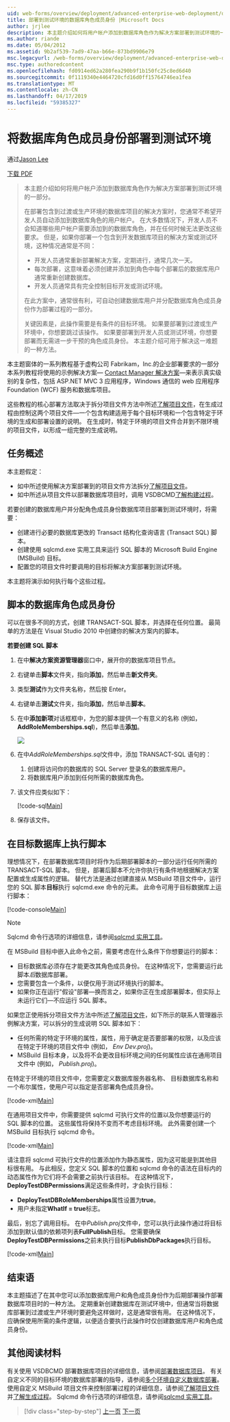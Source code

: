 ```yaml
---
uid: web-forms/overview/deployment/advanced-enterprise-web-deployment/deploying-database-role-memberships-to-test-environments
title: 部署到测试环境的数据库角色成员身份 |Microsoft Docs
author: jrjlee
description: 本主题介绍如何将用户帐户添加到数据库角色作为解决方案部署到测试环境的一部分。 当你部署一个解决方案，其中包含...
ms.author: riande
ms.date: 05/04/2012
ms.assetid: 9b2af539-7ad9-47aa-b66e-873bd9906e79
msc.legacyurl: /web-forms/overview/deployment/advanced-enterprise-web-deployment/deploying-database-role-memberships-to-test-environments
msc.type: authoredcontent
ms.openlocfilehash: fd0914ed62a280fea290b9f1b150fc25c8ed6d40
ms.sourcegitcommit: 0f1119340e4464720cfd16d0ff15764746ea1fea
ms.translationtype: MT
ms.contentlocale: zh-CN
ms.lasthandoff: 04/17/2019
ms.locfileid: "59385327"
---
```

# <a name="deploying-database-role-memberships-to-test-environments"></a>将数据库角色成员身份部署到测试环境

通过[Jason Lee](https://github.com/jrjlee)

[下载 PDF](https://msdnshared.blob.core.windows.net/media/MSDNBlogsFS/prod.evol.blogs.msdn.com/CommunityServer.Blogs.Components.WeblogFiles/00/00/00/63/56/8130.DeployingWebAppsInEnterpriseScenarios.pdf)

> 本主题介绍如何将用户帐户添加到数据库角色作为解决方案部署到测试环境的一部分。
> 
> 在部署包含到过渡或生产环境的数据库项目的解决方案时，您通常不希望开发人员自动添加到数据库角色的用户帐户。 在大多数情况下，开发人员不会知道哪些用户帐户需要添加到的数据库角色，并在任何时候无法更改这些要求。 但是，如果你部署一个包含到开发数据库项目的解决方案或测试环境，这种情况通常是不同：
> 
> - 开发人员通常重新部署解决方案，定期进行，通常几次一天。
> - 每次部署，这意味着必须创建并添加到角色中每个部署后的数据库用户通常重新创建数据库。
> - 开发人员通常具有完全控制目标开发或测试环境。
> 
> 在此方案中，通常很有利，可自动创建数据库用户并分配数据库角色成员身份作为部署过程的一部分。
> 
> 关键因素是，此操作需要是有条件的目标环境。 如果要部署到过渡或生产环境中，你想要跳过该操作。 如果要部署到开发人员或测试环境，你想要部署而无需进一步干预的角色成员身份。 本主题介绍可用于解决这一难题的一种方法。


本主题窗体的一系列教程基于虚构公司 Fabrikam，Inc.的企业部署要求的一部分本系列教程将使用的示例解决方案&#x2014; [Contact Manager 解决方案](../web-deployment-in-the-enterprise/the-contact-manager-solution.md)&#x2014;来表示真实级别的复杂性，包括 ASP.NET MVC 3 应用程序，Windows 通信的 web 应用程序Foundation (WCF) 服务和数据库项目。

这些教程的核心部署方法取决于拆分项目文件方法中所述[了解项目文件](../web-deployment-in-the-enterprise/understanding-the-project-file.md)，在生成过程由控制这两个项目文件&#x2014;一个包含构建适用于每个目标环境和一个包含特定于环境的生成和部署设置的说明。 在生成时，特定于环境的项目文件合并到不限环境的项目文件，以形成一组完整的生成说明。

## <a name="task-overview"></a>任务概述

本主题假定：

- 如中所述使用解决方案部署到的项目文件方法拆分[了解项目文件](../web-deployment-in-the-enterprise/understanding-the-project-file.md)。
- 如中所述从项目文件以部署数据库项目时，调用 VSDBCMD[了解构建过程](../web-deployment-in-the-enterprise/understanding-the-build-process.md)。

若要创建的数据库用户并分配角色成员身份数据库项目部署到测试环境时，将需要：

- 创建进行必要的数据库更改的 Transact 结构化查询语言 (Transact SQL) 脚本。
- 创建使用 sqlcmd.exe 实用工具来运行 SQL 脚本的 Microsoft Build Engine (MSBuild) 目标。
- 配置您的项目文件时要调用的目标将解决方案部署到测试环境。

本主题将演示如何执行每个这些过程。

## <a name="scripting-the-database-role-memberships"></a>脚本的数据库角色成员身份

可以在很多不同的方式，创建 TRANSACT-SQL 脚本，并选择在任何位置。 最简单的方法是在 Visual Studio 2010 中创建你的解决方案内的脚本。

**若要创建 SQL 脚本**

1. 在中**解决方案资源管理器**窗口中，展开你的数据库项目节点。
2. 右键单击**脚本**文件夹，指向**添加**，然后单击**新文件夹**。
3. 类型**测试**作为文件夹名称，然后按 Enter。
4. 右键单击**测试**文件夹，指向**添加**，然后单击**脚本**。
5. 在中**添加新项**对话框框中，为您的脚本提供一个有意义的名称 (例如， **AddRoleMemberships.sql**)，然后单击**添加**。

    ![](deploying-database-role-memberships-to-test-environments/_static/image1.png)
6. 在中*AddRoleMemberships.sql*文件中，添加 TRANSACT-SQL 语句的：

    1. 创建将访问你的数据库的 SQL Server 登录名的数据库用户。
    2. 将数据库用户添加到任何所需的数据库角色。
7. 该文件应类似如下：

    [!code-sql[Main](deploying-database-role-memberships-to-test-environments/samples/sample1.sql)]
8. 保存该文件。

## <a name="executing-the-script-on-the-target-database"></a>在目标数据库上执行脚本

理想情况下，在部署数据库项目时将作为后期部署脚本的一部分运行任何所需的 TRANSACT-SQL 脚本。 但是，部署后脚本不允许你执行有条件地根据解决方案配置或生成属性的逻辑。 替代方法是通过创建直接从 MSBuild 项目文件中，运行您的 SQL 脚本**目标**执行 sqlcmd.exe 命令的元素。 此命令可用于目标数据库上运行脚本：


[!code-console[Main](deploying-database-role-memberships-to-test-environments/samples/sample2.cmd)]


> [!NOTE]
> Sqlcmd 命令行选项的详细信息，请参阅[sqlcmd 实用工具](https://msdn.microsoft.com/library/ms162773.aspx)。


在 MSBuild 目标中嵌入此命令之前，需要考虑在什么条件下你想要运行的脚本：

- 目标数据库必须存在才能更改其角色成员身份。 在这种情况下，您需要运行此脚本*后*数据库部署。
- 您需要包含一个条件，以便仅用于测试环境执行的脚本。
- 如果你正在运行"假设"部署&#x2014;换而言之，如果你正在生成部署脚本，但实际上未运行它们&#x2014;不应运行 SQL 脚本。

如果您正使用拆分项目文件方法中所述[了解项目文件](../web-deployment-in-the-enterprise/understanding-the-project-file.md)，如下所示的联系人管理器示例解决方案，可以拆分的生成说明 SQL 脚本如下：

- 任何所需的特定于环境的属性，属性，用于确定是否要部署的权限，以及应该在特定于环境的项目文件中 (例如， *Env Dev.proj*)。
- MSBuild 目标本身，以及将不会更改目标环境之间的任何属性应该在通用项目文件中 (例如， *Publish.proj*)。

在特定于环境的项目文件中，您需要定义数据库服务器名称、 目标数据库名称和一个布尔属性，使用户可以指定是否部署角色成员身份。


[!code-xml[Main](deploying-database-role-memberships-to-test-environments/samples/sample3.xml)]


在通用项目文件中，你需要提供 sqlcmd 可执行文件的位置以及你想要运行的 SQL 脚本的位置。 这些属性将保持不变而不考虑目标环境。 此外需要创建一个 MSBuild 目标执行 sqlcmd 命令。


[!code-xml[Main](deploying-database-role-memberships-to-test-environments/samples/sample4.xml)]


请注意将 sqlcmd 可执行文件的位置添加作为静态属性，因为这可能是到其他目标很有用。 与此相反，您定义 SQL 脚本的位置和 sqlcmd 命令的语法在目标内的动态属性作为它们将不会需要之前执行该目标。 在这种情况下， **DeployTestDBPermissions**满足这些条件时，才会执行目标：

- **DeployTestDBRoleMemberships**属性设置为**true**。
- 用户未指定**WhatIf = true**标志。

最后，别忘了调用目标。 在中*Publish.proj*文件中，您可以执行此操作通过将目标添加到默认值的依赖项列表**FullPublish**目标。 您需要确保**DeployTestDBPermissions**之前未执行目标**PublishDbPackages**执行目标。


[!code-xml[Main](deploying-database-role-memberships-to-test-environments/samples/sample5.xml)]


## <a name="conclusion"></a>结束语

本主题描述了在其中您可以添加数据库用户和角色成员身份作为后期部署操作部署数据库项目时的一种方法。 定期重新创建数据库在测试环境中，但通常当将数据库部署到过渡或生产环境时要避免这样做时，这是通常很有用。 在这种情况下，应确保使用所需的条件逻辑，以便适合要执行此操作时仅创建数据库用户和角色成员身份。

## <a name="further-reading"></a>其他阅读材料

有关使用 VSDBCMD 部署数据库项目的详细信息，请参阅[部署数据库项目](../web-deployment-in-the-enterprise/deploying-database-projects.md)。 有关自定义不同的目标环境的数据库部署的指导，请参阅[多个环境自定义数据库部署](customizing-database-deployments-for-multiple-environments.md)。 使用自定义 MSBuild 项目文件来控制部署过程的详细信息，请参阅[了解项目文件](../web-deployment-in-the-enterprise/understanding-the-project-file.md)并[了解生成过程](../web-deployment-in-the-enterprise/understanding-the-build-process.md)。 Sqlcmd 命令行选项的详细信息，请参阅[sqlcmd 实用工具](https://msdn.microsoft.com/library/ms162773.aspx)。

> [!div class="step-by-step"]
> [上一页](customizing-database-deployments-for-multiple-environments.md)
> [下一页](deploying-membership-databases-to-enterprise-environments.md)
